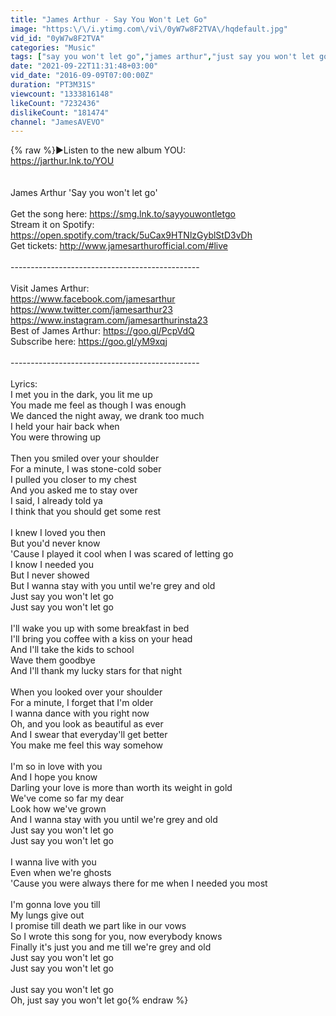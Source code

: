 ```yaml
---
title: "James Arthur - Say You Won't Let Go"
image: "https:\/\/i.ytimg.com\/vi\/0yW7w8F2TVA\/hqdefault.jpg"
vid_id: "0yW7w8F2TVA"
categories: "Music"
tags: ["say you won't let go","james arthur","just say you won't let go"]
date: "2021-09-22T11:31:48+03:00"
vid_date: "2016-09-09T07:00:00Z"
duration: "PT3M31S"
viewcount: "1333816148"
likeCount: "7232436"
dislikeCount: "181474"
channel: "JamesAVEVO"
---
```

{% raw %}►Listen to the new album YOU:<br /><a rel="nofollow" target="blank" href="https://jarthur.lnk.to/YOU">https://jarthur.lnk.to/YOU</a> <br /><br /><br />James Arthur 'Say you won't let go' <br /><br />Get the song here: <a rel="nofollow" target="blank" href="https://smg.lnk.to/sayyouwontletgo">https://smg.lnk.to/sayyouwontletgo</a> <br />Stream it on Spotify: <a rel="nofollow" target="blank" href="https://open.spotify.com/track/5uCax9HTNlzGyblStD3vDh">https://open.spotify.com/track/5uCax9HTNlzGyblStD3vDh</a>  <br />Get tickets: <a rel="nofollow" target="blank" href="http://www.jamesarthurofficial.com/#live">http://www.jamesarthurofficial.com/#live</a>  <br /><br />-----------------------------------------------<br /><br />Visit James Arthur:<br /><a rel="nofollow" target="blank" href="https://www.facebook.com/jamesarthur">https://www.facebook.com/jamesarthur</a><br /><a rel="nofollow" target="blank" href="https://www.twitter.com/jamesarthur23">https://www.twitter.com/jamesarthur23</a><br /><a rel="nofollow" target="blank" href="https://www.instagram.com/jamesarthurinsta23">https://www.instagram.com/jamesarthurinsta23</a><br />Best of James Arthur: <a rel="nofollow" target="blank" href="https://goo.gl/PcpVdQ">https://goo.gl/PcpVdQ</a> <br />Subscribe here: <a rel="nofollow" target="blank" href="https://goo.gl/yM9xqj">https://goo.gl/yM9xqj</a><br /><br />-----------------------------------------------<br /><br />Lyrics:<br />I met you in the dark, you lit me up<br />You made me feel as though I was enough<br />We danced the night away, we drank too much<br />I held your hair back when<br />You were throwing up<br /><br />Then you smiled over your shoulder<br />For a minute, I was stone-cold sober<br />I pulled you closer to my chest<br />And you asked me to stay over<br />I said, I already told ya<br />I think that you should get some rest<br /><br />I knew I loved you then<br />But you'd never know<br />'Cause I played it cool when I was scared of letting go<br />I know I needed you<br />But I never showed<br />But I wanna stay with you until we're grey and old<br />Just say you won't let go<br />Just say you won't let go<br /><br />I'll wake you up with some breakfast in bed<br />I'll bring you coffee with a kiss on your head<br />And I'll take the kids to school<br />Wave them goodbye<br />And I'll thank my lucky stars for that night<br /><br />When you looked over your shoulder<br />For a minute, I forget that I'm older<br />I wanna dance with you right now<br />Oh, and you look as beautiful as ever<br />And I swear that everyday'll get better<br />You make me feel this way somehow<br /><br />I'm so in love with you<br />And I hope you know<br />Darling your love is more than worth its weight in gold<br />We've come so far my dear<br />Look how we've grown<br />And I wanna stay with you until we're grey and old<br />Just say you won't let go<br />Just say you won't let go<br /><br />I wanna live with you<br />Even when we're ghosts<br />'Cause you were always there for me when I needed you most<br /><br />I'm gonna love you till<br />My lungs give out<br />I promise till death we part like in our vows<br />So I wrote this song for you, now everybody knows<br />Finally it's just you and me till we're grey and old<br />Just say you won't let go<br />Just say you won't let go<br /><br />Just say you won't let go<br />Oh, just say you won't let go{% endraw %}
